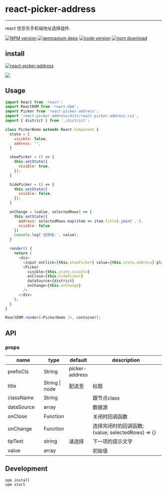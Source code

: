 # react-picker-address
---

react 仿京东手机端地址选择组件.

[![NPM version][npm-image]][npm-url]
[![gemnasium deps][gemnasium-image]][gemnasium-url]
[![node version][node-image]][node-url]
[![npm download][download-image]][download-url]

[npm-image]: http://img.shields.io/npm/v/react-picker-address.svg?style=flat-square
[npm-url]: http://npmjs.org/package/react-picker-address
[travis-image]: https://img.shields.io/travis/react-component/react-picker-address.svg?style=flat-square
[travis-url]: https://travis-ci.org/react-component/react-picker-address
[coveralls-image]: https://img.shields.io/coveralls/react-component/react-picker-address.svg?style=flat-square
[coveralls-url]: https://coveralls.io/r/react-component/react-picker-address?branch=master
[gemnasium-image]: http://img.shields.io/gemnasium/react-component/react-picker-address.svg?style=flat-square
[gemnasium-url]: https://gemnasium.com/react-component/react-picker-address
[node-image]: https://img.shields.io/badge/node.js-%3E=_0.11-green.svg?style=flat-square
[node-url]: http://nodejs.org/download/
[download-image]: https://img.shields.io/npm/dm/react-picker-address.svg?style=flat-square
[download-url]: https://npmjs.org/package/react-picker-address
## install

[![react-picker-address](https://nodei.co/npm/react-picker-address.png)](https://npmjs.org/package/react-picker-address)

![](https://ucarecdn.com/5f70fb25-ad96-4531-a91d-f6c879abfe0b/reactaddresspicker.gif)
## Usage

```js
import React from 'react';
import ReactDOM from 'react-dom';
import Picker from 'react-picker-address';
import 'react-picker-address/dist/react-picker-address.css';
import { district } from './district';

class PickerDemo extends React.Component {
  state = {
    visible: false,
    address: '',
  }

  showPicker = () => {
    this.setState({
      visible: true,
    });
  }

  hidePicker = () => {
    this.setState({
      visible: false,
    });
  }

  onChange = (value, selectedRows) => {
    this.setState({
      address: selectedRows.map(item => item.title).join(','),
      visible: false
    })
    console.log('选择值:', value);
  }

  render() {
    return (
      <div>
        <input onClick={this.showPicker} value={this.state.address} placeholder="请选择地区" readOnly />
        <Picker 
          visible={this.state.visible} 
          onClose={this.hidePicker} 
          dataSource={district} 
          onChange={this.onChange}
        />
      </div>
    );
  }
}

ReactDOM.render(<PickerDemo />, container);
```

## API

### props

<table class="table table-bordered table-striped">
    <thead>
      <tr>
        <th style="width: 100px;">name</th>
        <th style="width: 50px;">type</th>
        <th style="width: 50px;">default</th>
        <th>description</th>
      </tr>
    </thead>
    <tbody>
      <tr>
        <td>prefixCls</td>
        <td>String</td>
        <td>picker-address</td>
        <td></td>
      </tr>
      <tr>
        <td>title</td>
        <td>String | node</td>
        <td>配送至</td>
        <td>标题</td>
      </tr>
      <tr>
        <td>className</td>
        <td>String</td>
        <td></td>
        <td>跟节点class</td>
      </tr>
      <tr>
        <td>dataSource</td>
        <td>array</td>
        <td></td>
        <td>数据源</td>
      </tr>
      <tr>
        <td>onClose</td>
        <td>Function</td>
        <td></td>
        <td>关闭时回调函数</td>
      </tr>
      <tr>
        <td>onChange</td>
        <td>Function</td>
        <td></td>
        <td>选择完闭时的回调函数; (value, selectedRows) => {}</td>
      </tr>
      <tr>
        <td>tipText</td>
        <td>string</td>
        <td>请选择</td>
        <td>下一项的提示文字</td>
      </tr>
      <tr>
        <td>value</td>
        <td>array</td>
        <td></td>
        <td>初始值</td>
      </tr>
    </tbody>
</table>

## Development

```
npm install
npm start
```
